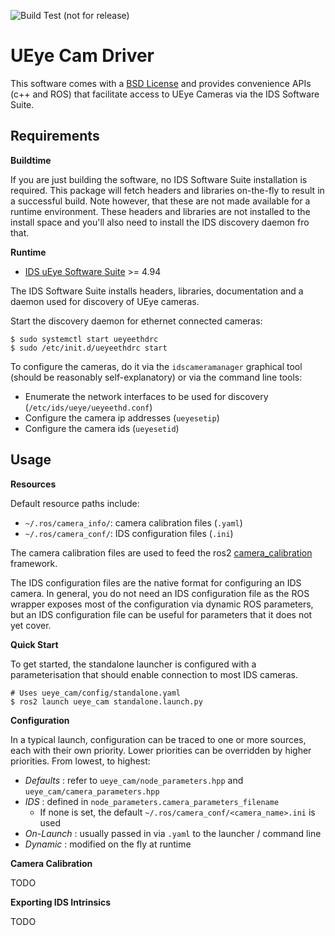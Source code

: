 ![Build Test (not for release)](https://github.com/anqixu/ueye_cam/workflows/Build%20Test%20(not%20for%20release)/badge.svg?branch=master&event=push)

# UEye Cam Driver

This software comes with a [BSD License](./LICENSE) and provides convenience APIs
(c++ and ROS) that facilitate access to UEye Cameras via the IDS Software Suite.

## Requirements

**Buildtime**

If you are just building the software, no IDS Software Suite installation is required.
This package will fetch headers and libraries on-the-fly to result in a successful build.
Note however, that these are not made available for a runtime environment. These headers
and libraries are not installed to the install space and you'll also need to install
the IDS discovery daemon fro that.

**Runtime**

* [IDS uEye Software Suite](https://en.ids-imaging.com/downloads.html) >= 4.94 

The IDS Software Suite installs headers, libraries, documentation and a daemon used for
discovery of UEye cameras.

Start the discovery daemon for ethernet connected cameras:

```
$ sudo systemctl start ueyeethdrc
$ sudo /etc/init.d/ueyeethdrc start
```

To configure the cameras, do it via the `idscameramanager` graphical tool (should be reasonably
self-explanatory) or via the command line tools:

* Enumerate the network interfaces to be used for discovery (`/etc/ids/ueye/ueyeethd.conf`)
* Configure the camera ip addresses (`ueyesetip`)
* Configure the camera ids (`ueyesetid`)

## Usage

**Resources**

Default resource paths include:

* `~/.ros/camera_info/`:  camera calibration files (`.yaml`)
* `~/.ros/camera_conf/`:  IDS configuration files (`.ini`)

The camera calibration files are used to feed the ros2 [camera_calibration](https://github.com/ros-perception/image_pipeline/tree/ros2/camera_calibration) framework.

The IDS configuration files are the native format for configuring an IDS camera. In general, you do not need an IDS configuration file as the ROS wrapper exposes most of the configuration via dynamic ROS parameters, but an IDS configuration
file can be useful for parameters that it does not yet cover.

**Quick Start**

To get started, the standalone launcher is configured with a parameterisation that should enable connection to
most IDS cameras.

```
# Uses ueye_cam/config/standalone.yaml
$ ros2 launch ueye_cam standalone.launch.py
```

**Configuration**

In a typical launch, configuration can be traced to one or more sources, each with their own priority. Lower priorities
can be overridden by higher priorities. From lowest, to highest:

* _Defaults_ : refer to `ueye_cam/node_parameters.hpp` and `ueye_cam/camera_parameters.hpp`
* _IDS_ : defined in `node_parameters.camera_parameters_filename`
    * If none is set, the default `~/.ros/camera_conf/<camera_name>.ini` is used
* _On-Launch_ : usually passed in via `.yaml` to the launcher / command line
* _Dynamic_ : modified on the fly at runtime

**Camera Calibration**

TODO

**Exporting IDS Intrinsics**

TODO

